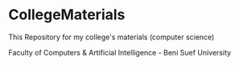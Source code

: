 # CollegeMaterials
 This Repository for my college's materials (computer science)

 Faculty of Computers & Artificial Intelligence - Beni Suef University
